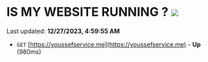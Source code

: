 # IS MY WEBSITE RUNNING ? [![](https://img.shields.io/static/v1?label=Sponsor&message=%E2%9D%A4&logo=GitHub&color=%23fe8e86)](https://github.com/sponsors/<username>)

Last updated: **12/27/2023, 4:59:55 AM**

- `GET` [https://youssefservice.me](https://youssefservice.me) - **Up** (980ms)
